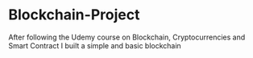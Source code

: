 # Blockchain-Project
After following the Udemy course on Blockchain, Cryptocurrencies and Smart Contract I built a simple and basic blockchain
